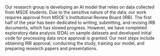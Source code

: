 Our research group is developing an AI model that relies on data collected from MSOE students. Due to the sensitive nature of the data, our work requires approval from MSOE's Institutional Review Board (IRB). The first half of the year has been dedicated to writing, submitting, and revising IRB documents, which has slowed progress. However, we have completed exploratory data analysis (EDA) on sample datasets and developed initial code for processing data once approval is granted. Our next steps include obtaining IRB approval, conducting the study, training our model, and preparing research papers and presentations.
